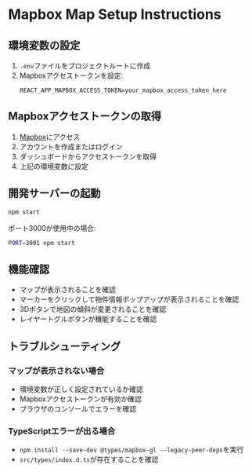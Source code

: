 # Mapbox Map Setup Instructions

## 環境変数の設定

1. `.env`ファイルをプロジェクトルートに作成
2. Mapboxアクセストークンを設定:
   ```
   REACT_APP_MAPBOX_ACCESS_TOKEN=your_mapbox_access_token_here
   ```

## Mapboxアクセストークンの取得

1. [Mapbox](https://www.mapbox.com/)にアクセス
2. アカウントを作成またはログイン
3. ダッシュボードからアクセストークンを取得
4. 上記の環境変数に設定

## 開発サーバーの起動

```bash
npm start
```

ポート3000が使用中の場合:
```bash
PORT=3001 npm start
```

## 機能確認

- マップが表示されることを確認
- マーカーをクリックして物件情報ポップアップが表示されることを確認
- 3Dボタンで地図の傾斜が変更されることを確認
- レイヤートグルボタンが機能することを確認

## トラブルシューティング

### マップが表示されない場合
- 環境変数が正しく設定されているか確認
- Mapboxアクセストークンが有効か確認
- ブラウザのコンソールでエラーを確認

### TypeScriptエラーが出る場合
- `npm install --save-dev @types/mapbox-gl --legacy-peer-deps`を実行
- `src/types/index.d.ts`が存在することを確認